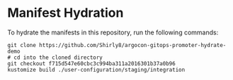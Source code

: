 # Manifest Hydration

To hydrate the manifests in this repository, run the following commands:

```shell
git clone https://github.com/Shirly8/argocon-gitops-promoter-hydrate-demo
# cd into the cloned directory
git checkout f715d547e60cbc3c994ba311a2016301b37a0b96
kustomize build ./user-configuration/staging/integration
```
